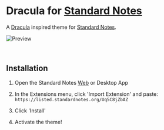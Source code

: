 # Dracula for [Standard Notes](https://standardnotes.org)

A [Dracula](https://draculatheme.com) inspired theme for [Standard Notes](https://standardnotes.org).

![Preview](https://raw.githubusercontent.com/cameronldn/sn-theme-dracula/master/preview.png)

<br>

## Installation

1. Open the Standard Notes [Web](https://app.standardnotes.org/) or Desktop App

2. In the Extensions menu, click 'Import Extension' and paste:
`https://listed.standardnotes.org/Uq5C8jZbAZ`

3. Click 'Install'

4. Activate the theme!
